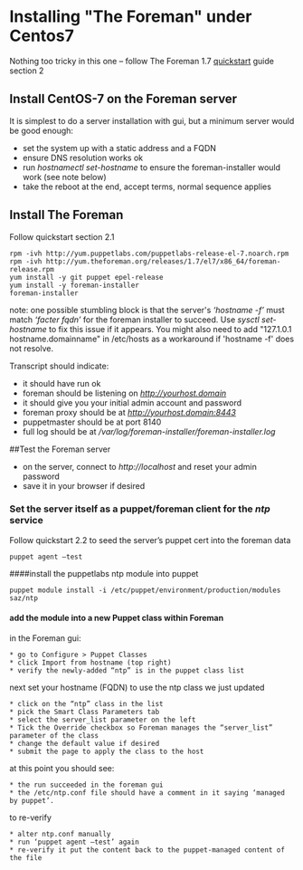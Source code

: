 
# Installing "The Foreman" under Centos7

Nothing too tricky in this one – follow The Foreman 1.7 [quickstart](http://www.theforeman.org/manuals/1.7/index.html#2.Quickstart) guide section 2


## Install CentOS-7 on the Foreman server

It is simplest to do a server installation with gui, but a minimum server would be good enough:

* set the system up with a static address and a FQDN
* ensure DNS resolution works ok
* run *hostnamectl set-hostname* to ensure the foreman-installer would work (see note below)
* take the reboot at the end, accept terms, normal sequence applies

## Install The Foreman

Follow quickstart section 2.1

```
rpm -ivh http://yum.puppetlabs.com/puppetlabs-release-el-7.noarch.rpm
rpm -ivh http://yum.theforeman.org/releases/1.7/el7/x86_64/foreman-release.rpm
yum install -y git puppet epel-release
yum install -y foreman-installer
foreman-installer
```
 
note: one possible stumbling block is that the server's *‘hostname -f’* must match *‘facter fqdn’* for the foreman installer to succeed. Use *sysctl set-hostname* to fix this issue if it appears.  You might also need to add "127.1.0.1 hostname.domainname" in /etc/hosts as a workaround if 'hostname -f' does not resolve.


Transcript should indicate:

* it should have run ok
* foreman should be listening on *http://yourhost.domain*
* it should give you your initial admin account and password
* foreman proxy should be at *http://yourhost.domain:8443*
* puppetmaster should be at port 8140
* full log should be at */var/log/foreman-installer/foreman-installer.log*

##Test the Foreman server

* on the server, connect to *http://localhost* and reset your admin password
* save it in your browser if desired

### Set the server itself as a puppet/foreman client for the *ntp* service

Follow quickstart 2.2 to seed the server’s puppet cert into the foreman data

```puppet agent –test```

####install the puppetlabs ntp module into puppet

    puppet module install -i /etc/puppet/environment/production/modules saz/ntp

#### add the module into a new Puppet class within Foreman
    
in the Foreman gui:

    * go to Configure > Puppet Classes
    * click Import from hostname (top right)
    * verify the newly-added “ntp” is in the puppet class list

next set your hostname (FQDN) to use the ntp class we just updated

    * click on the “ntp” class in the list
    * pick the Smart Class Parameters tab
    * select the server_list parameter on the left
    * Tick the Override checkbox so Foreman manages the “server_list” parameter of the class
    * change the default value if desired
    * submit the page to apply the class to the host

at this point you should see:
    
    * the run succeeded in the foreman gui
    * the /etc/ntp.conf file should have a comment in it saying ‘managed by puppet’.

to re-verify

    * alter ntp.conf manually
    * run ‘puppet agent –test’ again
    * re-verify it put the content back to the puppet-managed content of the file

